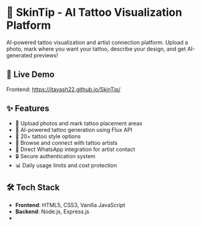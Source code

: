 # 🎨 SkinTip - AI Tattoo Visualization Platform

AI-powered tattoo visualization and artist connection platform. Upload a photo, mark where you want your tattoo, describe your design, and get AI-generated previews!

## 🚀 Live Demo

Frontend: https://itayash22.github.io/SkinTip/

## ✨ Features

- 📸 Upload photos and mark tattoo placement areas
- 🤖 AI-powered tattoo generation using Flux API
- 🎨 20+ tattoo style options
- 👥 Browse and connect with tattoo artists
- 💬 Direct WhatsApp integration for artist contact
- 🔒 Secure authentication system
- 📊 Daily usage limits and cost protection

## 🛠️ Tech Stack

- **Frontend**: HTML5, CSS3, Vanilla JavaScript
- **Backend**: Node.js, Express.js
-

